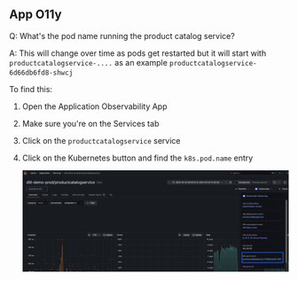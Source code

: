 ## App O11y
Q: What's the pod name running the product catalog service?

A: This will change over time as pods get restarted but it will start with  `productcatalogservice-....` as an example `productcatalogservice-6d66db6fd8-shwcj`

To find this:
1. Open the Application Observability App
1. Make sure you're on the Services tab 
1. Click on the `productcatalogservice` service
1. Click on the Kubernetes button and find the `k8s.pod.name` entry

    ![ErroredEndpoint](/images/breakout_1/2.6-app-olly.png)
